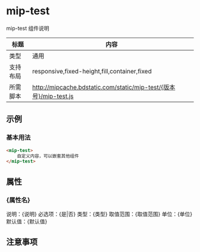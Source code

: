 # mip-test

mip-test 组件说明

标题|内容
----|----
类型|通用
支持布局|responsive,fixed-height,fill,container,fixed
所需脚本|http://mipcache.bdstatic.com/static/mip-test/{版本号}/mip-test.js

## 示例

### 基本用法
```html
<mip-test>
    自定义内容，可以嵌套其他组件
</mip-test>
```

## 属性

### {属性名}

说明：{说明}
必选项：{是|否}
类型：{类型}
取值范围：{取值范围}
单位：{单位}
默认值：{默认值}

## 注意事项

